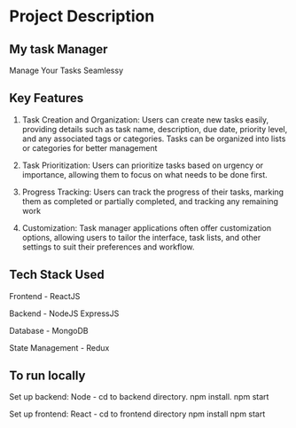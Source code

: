 # Project Description
## My task Manager
Manage Your Tasks Seamlessy

## Key Features

1. Task Creation and Organization: Users can create new tasks easily, providing details such as task name, description, due date, priority level, and any associated tags or categories. Tasks can be organized into lists or categories for better management

2. Task Prioritization: Users can prioritize tasks based on urgency or importance, allowing them to focus on what needs to be done first.

3. Progress Tracking: Users can track the progress of their tasks, marking them as completed or partially completed, and tracking any remaining work
  
4. Customization: Task manager applications often offer customization options, allowing users to tailor the interface, task lists, and other settings to suit their preferences and workflow.

## Tech Stack Used

Frontend - ReactJS

Backend - NodeJS ExpressJS

Database - MongoDB

State Management - Redux


## To run locally

Set up backend: Node - 
cd to backend directory.
npm install.
npm start

Set up frontend: React -
cd to frontend directory
npm install
npm start
